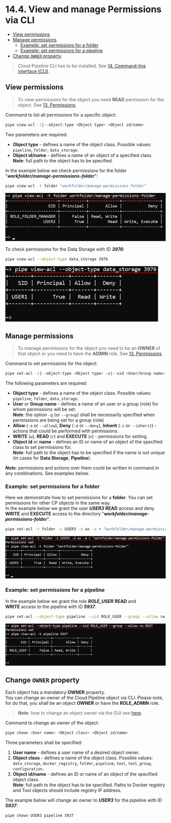 # 14.4. View and manage Permissions via CLI

- [View permissions](#view-permissions)
- [Manage permissions](#manage-permissions)
    - [Example: set permissions for a folder](#example-set-permissions-for-a-folder)
    - [Example: set permissions for a pipeline](#example-set-permissions-for-a-pipeline)
- [Change `OWNER` property](#change-owner-property)

> Cloud Pipeline CLI has to be installed. See [14. Command-line interface (CLI)](14._Command-line_interface.md).

## View permissions

> To view permissions for the object you need **READ** permission for the object. See [13. Permissions](../13_Permissions/13._Permissions.md).

Command to list all permissions for a specific object:

``` bash
pipe view-acl -t|--object-type <Object type> <Object id/name>
```

Two parameters are required:

- **Object type** - defines a name of the object class. Possible values: `pipeline`, `folder`, `data_storage`.
- **Object id/name** - defines a name of an object of a specified class.  
    **_Note_**: full path to the object has to be specified.

In the example below we check permissions for the folder "**_workfolder/manage-permissions-folder_**":

``` bash
pipe view-acl -t folder "workfolder/manage-permissions-folder"
```

![CP_ViewAndManagePermissions](attachments/ManagePermissionsViaCLI_1.png)

To check permissions for the Data Storage with ID **_3976_**:

``` bash
pipe view-acl --object-type data_storage 3976
```

![CP_ViewAndManagePermissions](attachments/ManagePermissionsViaCLI_2.png)

## Manage permissions

> To manage permissions for the object you need to be an **OWNER** of that object or you need to have the **ADMIN** role. See [13. Permissions](../13_Permissions/13._Permissions.md).

Command to set permissions for the object:

``` bash
pipe set-acl -t|--object-type <Object type> -s|--sid <User/Group name> [-g|--group] -a|--allow/-d|--deny/-i|--inherit <w>/<x>/<r> <Object id/name>
```

The following parameters are required:

- **Object type** - defines a name of the object class. Possible values: `pipeline`, `folder`, `data_storage`.
- **User** or **Group name** - defines a name of an user or a group (role) for whom permissions will be set.  
    **_Note_**: the option `-g` (or `--group`) shall be necessarily specified when permissions are being set for a group (role)
- **Allow** (`-a` or `--allow`), **Deny** (`-d` or `--deny`), **Inherit** (`-i` or `--inherit`) - actions that could be performed with permissions.
- **WRITE** (`w`), **READ** (`r`) and **EXECUTE** (`x`) - permissions for setting.
- **Object id** or **name** - defines an ID or name of an object of the specified class to set permissions for.  
    **_Note_**: full path to the object has to be specified if the name is not unique (in cases for **Data Storage**, **Pipeline**).

**_Note_**: permissions and actions over them could be written in command in any combinations. See examples below.

### Example: set permissions for a folder

Here we demonstrate how to set permissions for a **folder**. You can set permissions for other CP objects in the same way.  
In the example below we grant the user **_USER3_** **READ** access and deny **WRITE** and **EXECUTE** access to the directory "**_workfolder/manage-permissions-folder_**".

``` bash
pipe set-acl -t folder -s USER3 -d wx -a r "workfolder/manage-permissions-folder"
```

![CP_ViewAndManagePermissions](attachments/ManagePermissionsViaCLI_3.png)

### Example: set permissions for a pipeline

In the example below we grant the role **_ROLE\_USER_** **READ** and **WRITE** access to the pipeline with ID **_5937_**.

``` bash
pipe set-acl --object-type pipeline --sid ROLE_USER --group --allow rw 5937
```

![CP_ViewAndManagePermissions](attachments/ManagePermissionsViaCLI_4.png)

## Change `OWNER` property

Each object has a mandatory **OWNER** property.  
You can change an owner of the Cloud Pipeline object via CLI. Please note, for do that, you shall be an object **OWNER** or have the **ROLE_ADMIN** role.

> **_Note_**: how to change an object owner via the GUI see [here](../13_Permissions/13._Permissions.md#how-to-change-an-owner).

Command to change an owner of the object:

``` bash
pipe chown <User name> <Object class> <Object id/name>
```

Three parameters shall be specified:

1. **User name** - defines a user name of a desired object owner.
2. **Object class** - defines a name of the object class. Possible values: `data_storage`, `docker_registry`, `folder`, `pipeline`, `tool`, `tool_group`, `configuration`.
3. **Object id/name** - defines an ID or name of an object of the specified object class.  
    **_Note_**: full path to the object has to be specified. Paths to Docker registry and Tool objects should include registry IP address.

The example below will change an owner to **_USER3_** for the pipeline with ID **_5937_**:

``` bash
pipe chown USER3 pipeline 5937
```
